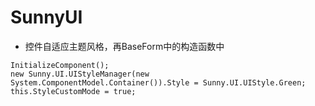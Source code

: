 # SunnyUI
- 控件自适应主题风格，再BaseForm中的构造函数中
```
InitializeComponent();
new Sunny.UI.UIStyleManager(new System.ComponentModel.Container()).Style = Sunny.UI.UIStyle.Green;
this.StyleCustomMode = true;
```
